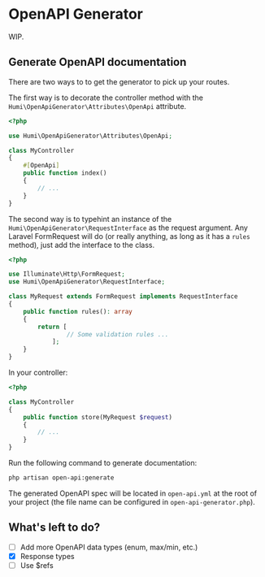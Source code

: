 # OpenAPI Generator

WIP.

## Generate OpenAPI documentation

There are two ways to to get the generator to pick up your routes.

The first way is to decorate the controller method with the `Humi\OpenApiGenerator\Attributes\OpenApi` attribute.

```php
<?php

use Humi\OpenApiGenerator\Attributes\OpenApi;

class MyController
{
    #[OpenApi]
    public function index()
    {
        // ...
    }
}
```

The second way is to typehint an instance of the `Humi\OpenApiGenerator\RequestInterface` as the request argument. Any Laravel FormRequest will do (or really anything, as long as it has a `rules` method), just add the interface to the class.

<!-- prettier-ignore -->
```php
<?php

use Illuminate\Http\FormRequest;
use Humi\OpenApiGenerator\RequestInterface;

class MyRequest extends FormRequest implements RequestInterface
{
    public function rules(): array
    {
        return [
                // Some validation rules ...
            ];
    }
}
```

In your controller:

```php
<?php

class MyController
{
    public function store(MyRequest $request)
    {
        // ...
    }
}
```

Run the following command to generate documentation:

```sh
php artisan open-api:generate
```

The generated OpenAPI spec will be located in `open-api.yml` at the root of your project (the file name can be configured in `open-api-generator.php`).

## What's left to do?

-   [ ] Add more OpenAPI data types (enum, max/min, etc.)
-   [x] Response types
-   [ ] Use $refs
